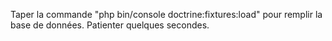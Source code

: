 Taper la commande "php bin/console doctrine:fixtures:load" pour remplir la base de données.
Patienter quelques secondes.
